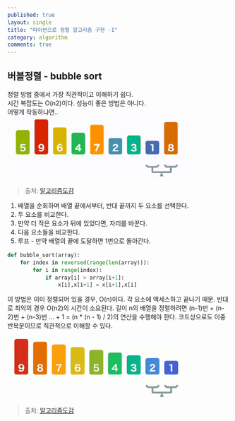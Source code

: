 ```yaml
---
published: true
layout: single
title: "파이썬으로 정렬 알고리즘 구현 -1"
category: algorithm
comments: true
---
```

## 버블정렬 - bubble sort

정렬 방법 중에서 가장 직관적이고 이해하기 쉽다.  
시간 복잡도는 O(n2)이다. 성능이 좋은 방법은 아니다.  
어떻게 작동하냐면..  
![bubble sort](/../assets/BubbleSort_Avg_case.gif) 
> 출처: [알고리즘도감](https://algorithm.wiki/ko/app/)  

1. 배열을 순회하며 배열 끝에서부터, 반대 끝까지 두 요소를 선택한다.
2. 두 요소를 비교한다.
3. 만약 더 작은 요소가 뒤에 있었다면, 자리를 바꾼다.
4. 다음 요소들을 비교한다.
5. 루프 - 만약 배열의 끝에 도달하면 1번으로 돌아간다.

```python
def bubble_sort(array):
    for index in reversed(range(len(array))):
        for i in range(index):
            if array[i] > array[i+1]:
                x[i],x[i+1] = x[i+1],x[i]
```

이 방법은 이미 정렬되어 있을 경우, O(n)이다. 각 요소에 액세스하고 끝나기 때문. 
반대로 최악의 경우 O(n2)의 시간이 소요된다. 길이 n의 배열을 정렬하려면
(n-1)번 + (n-2)번 + (n-3)번 ... + 1 = (n * (n - 1) / 2)의 연산을 수행해야 한다.
코드상으로도 이중 반복문이므로 직관적으로 이해할 수 있다.  

![worst case](/../assets/BubbleSort_worst_case.gif)
> 출처: [알고리즘도감](algorithm.wiki/ko/app/)

